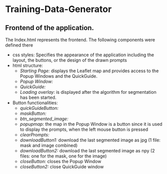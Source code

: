 # Training-Data-Generator

## Frontend of the application. 
The Index.html represents the frontend. The following components were defined there
- css styles: Specifies the appearance of the application including the layout, the buttons, or the design of the drawn prompts 
- html structure:
  - <em>Starting Page:</em> displays the Leaflet map and provides access to the Popup Windows and the QuickGuide.
  - <em>Popup Window:</em> 
  - <em>QuickGuide:</em> 
  - <em>Loading overlay:</em> is displayed after the algorithm for segmentation has been started.
- Button functionalities:
  - <em>quickGuideButton:</em>
  - <em>maskButton:</em>
  - <em>btn_segmented_image:</em>
  - <em>popupmap:</em> the map in the Popup Window is a button since it is used to display the prompts, when the left mouse button is pressed
  - <em>clearPrompts:</em>
  - <em>downloadButton1:</em> download the last segmented image as jpg (1 file: mask and image combined)
  - <em>downloadButton2:</em> download the last segmented image as npy (2 files: one for the mask, one for the image)
  - <em>closeButton:</em> closes the Popup Window
  - <em>closeButton2:</em> close QuickGuide window
  
